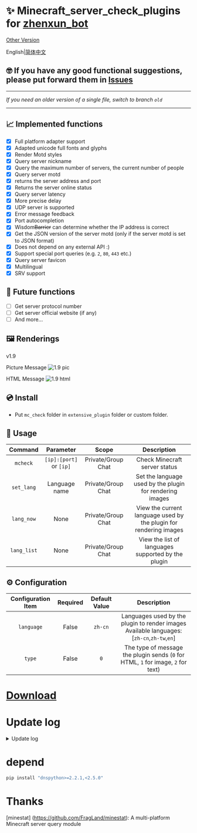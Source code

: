 # ✨ Minecraft_server_check_plugins for [zhenxun_bot](https://github.com/hibikier/zhenxun_bot)

[Other Version](https://github.com/molanp/nonebot_plugin_mccheck/)

English|[简体中文](README.md)

## 🤓 If you have any good functional suggestions, please put forward them in [Issues](https://github.com/molanp/zhenxun_chafu_Minecraft/issues)
***
_If you need an older version of a single file, switch to branch `old`_
***
## 📈 Implemented functions

- [x] Full platform adapter support
- [x] Adapted unicode full fonts and glyphs
- [x] Render Motd styles
- [x] Query server nickname
- [x] Query the maximum number of servers, the current number of people
- [x] Query server motd
- [x] returns the server address and port
- [x] Returns the server online status
- [x] Query server latency
- [x] More precise delay
- [x] UDP server is supported
- [x] Error message feedback
- [x] Port autocompletion
- [x] Wisdom~~Barrier~~ can determine whether the IP address is correct
- [x] Get the JSON version of the server motd (only if the server motd is set to JSON format)
- [x] Does not depend on any external API :)
- [x] Support special port queries (e.g. `2`, `80`, `443` etc.)
- [x] Query server favicon
- [x] Multilingual
- [x] SRV support 

## 📑 Future functions

- [ ] Get server protocol number
- [ ] Get server official website (if any)
- [ ] And more...

## 🖼️ Renderings

v1.9

Picture Message
![1.9 pic](https://github.com/user-attachments/assets/abcda34f-0783-4c1e-b5c1-de9228047a69)

HTML Message
![1.9 html](https://github.com/user-attachments/assets/18069f2a-4f7e-4994-837b-2b9e0cbf1f74)

## 💿 Install

  - Put `mc_check` folder in `extensive_plugin` folder or custom folder.

## 🎉 Usage

| Command | Parameter | Scope | Description |
|:-------:|:---------:|:-----:|:-----------:|
| `mcheck` | `[ip]:[port]` or `[ip]` | Private/Group Chat | Check Minecraft server status |
| `set_lang` | Language name | Private/Group Chat | Set the language used by the plugin for rendering images |
| `lang_now` | None | Private/Group Chat | View the current language used by the plugin for rendering images |
| `lang_list` | None | Private/Group Chat | View the list of languages supported by the plugin |

## ⚙️ Configuration

| Configuration Item | Required | Default Value | Description |
|:-----:|:----:|:----:|:----:|
| `language` | False | `zh-cn` | Languages used by the plugin to render images<br>Available languages: [`zh-cn`,`zh-tw`,`en`] |
| `type` | False | `0` | The type of message the plugin sends (`0` for HTML, `1` for image, `2` for text) |


# [Download](https://github.com/molanp/zhenxun_chafu_Minecraft/releases)

# Update log
<details>
<summary>Update log</summary>

## 2024/09/16
Fix missing characters due to rendering gradients.

## 2024/09/15

Updated MineStat version to 2.6.3 to support the latest protocol. Optimize the player data fetching logic to ensure more robustness in handling player information.

Remove useless style tags from default HTML templates to clean up code structure.

Enhance the robustness of the image validation functions by adding additional input checks and handling possible exceptions to make image validation more reliable.

## 2024/08/23

Full platform adapter support.

## 2024/08/22

Added html rendering, adapted unicode full fonts and glyphs.


## 2024/08/21-22

refactor(mc_check): optimize untils function and refactor network calls.

Remove useless dependencies.

Render colored characters in Version.

## 2024/08/14
### v1.8

Fully adapted to dev Zhenxun Bot, migrate the plugin configuration to `PluginMetadata`

Format the code to increase readability.

## 2024/08/12

Adapt to the dev version of Zhenxun Bot.

## 2023/11/01
### v1.5
fix SRV resolver

## 2023/02/22
### v1.3
[add support for the Query / GamSpot4 / UT3 protocol](https://github.com/FragLand/minestat/pull/166).
  
## 2023/02/05
### v1.2
SRV support

## 2023/01/14
### v1.1
The socket return value is fault-tolerant.
Multilingual file configuration.

## 2023/01/12
Sending favicon is supported.

## 2023/01/08
### v1.0
Remove external dependencies and use local dependencies.
No longer rely on external API.

## 2023/01/05
### v0.9
Change the command trigger rule, and prompt for input when there are no parameters.

## 2022/12/26
### v0.8
Change the bedrock version to use the Chinese API source.

## 2022/11/14
### v0.7
Unified input format.

Optimize code logic.

Specification variable name.

The api call is restricted.

The timeout judgment is cancelled, but the response time may become longer.

If you frequently report errors, you may encounter network fluctuations (the bedrock version of the api site is unstable).Please try restarting the bot.

If there is no port (and no `:`) after `IP` is entered, the default port [25565/19132] will be used automatically.

## 2022/11/13
### v0.6-plus
README file rewriting.

Sending error messages is supported.

Support query UDP protocol server.
### v0.6[beta]
Query UDP protocol server is supported, but the command conflicts.[Repaired]

## 2022/11/12
### v0.5
README file rewriting.

Sort out the code.

More accurate server latency.

## 2022/11/09
### v0.4-fix[The first version in releases]
Rename file
### v0.4
Fix the error caused when favicon does not exist.
### v0.3
Sending favicon is supported.

More sensitive trigger mode.

## 2022/10/31
### vfix-0.2
Update usage.

## 2022/10/25
### v0.1[tag new,first version]
Support JAVA server query.

Support query server delay.
</details>

# depend
```powershell
pip install "dnspython>=2.2.1,<2.5.0"
```

# Thanks
[minestat] (https://github.com/FragLand/minestat): A multi-platform Minecraft server query module
